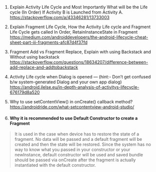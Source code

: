 1. Explain Activity Life Cycle and Most Importantly What will be the Life cycle (In Order) If Activity B is Launched from Activity A.
</br>https://stackoverflow.com/a/43346281/13733003

2. Explain Fragment Life Cycle, How the Activity Life cycle and Fragment Life Cycle gets called In Order, RetainInstanceState in Fragment
</br>https://medium.com/androiddevelopers/the-android-lifecycle-cheat-sheet-part-iii-fragments-afc87d4f37fd


3. Fragment Add vs Fragment Replace, Explain with using Backstack and Without using backstack
</br>https://stackoverflow.com/questions/18634207/difference-between-add-replace-and-addtobackstack

4. Activity Life cycle when Dialog is opened — (hint:- Don’t get confused b/w system-generated Dialog and your own app dialog)
</br>https://android.jlelse.eu/in-depth-analysis-of-activitys-lifecycle-676179d8a520

5. Why to use setContentView() in onCreate() callback method?
</br>https://androidride.com/what-setcontentview-android-studio/

6. #### Why it is recommended to use Default Constructor to create a Fragment
>It is used in the case when device has to restore the state of a fragment. No data will be passed and a default fragment will be created and then the state will be restored. Since the system has no way to know what you passed in your constructor or your newInstance, default constructor will be used and saved bundle should be passed via onCreate after the fragment is actually instantiated with the default constructor.
